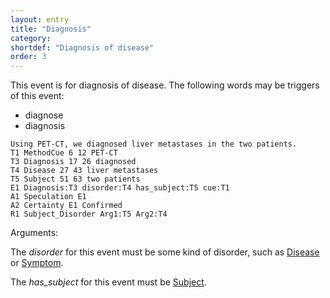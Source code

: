 ```yaml
---
layout: entry
title: "Diagnosis"
category: 
shortdef: "Diagnosis of disease"
order: 3
---
```


This event is for diagnosis of disease. 
The following words may be triggers of this event:

- diagnose
- diagnosis

~~~ ann
Using PET-CT, we diagnosed liver metastases in the two patients.
T1 MethodCue 6 12 PET-CT
T3 Diagnosis 17 26 diagnosed
T4 Disease 27 43 liver metastases
T5 Subject 51 63 two patients
E1 Diagnosis:T3 disorder:T4 has_subject:T5 cue:T1
A1 Speculation E1
A2 Certainty E1 Confirmed
R1 Subject_Disorder Arg1:T5 Arg2:T4
~~~

Arguments:

The *disorder* for this event must be some kind of disorder, such as [Disease]() or [Symptom]().

The *has_subject* for this event must be [Subject]().

